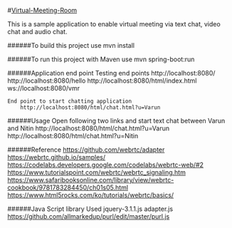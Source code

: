 #[Virtual-Meeting-Room](http://localhost:8080/)

This is a sample application to enable virtual meeting via text chat, video chat and audio chat.

######To build this project use
    mvn install

######To run this project with Maven use
    mvn spring-boot:run

######Application end point
    Testing end points
        http://localhost:8080/
        http://localhost:8080/hello
        http://localhost:8080/html/index.html
        ws://localhost:8080/vmr
    
    End point to start chatting application
        http://localhost:8080/html/chat.html?u=Varun

######Usage
    Open following two links and start text chat between Varun and Nitin
         http://localhost:8080/html/chat.html?u=Varun
         http://localhost:8080/html/chat.html?u=Nitin
    
######Reference
    https://github.com/webrtc/adapter
    https://webrtc.github.io/samples/
    https://codelabs.developers.google.com/codelabs/webrtc-web/#2
    https://www.tutorialspoint.com/webrtc/webrtc_signaling.htm
    https://www.safaribooksonline.com/library/view/webrtc-cookbook/9781783284450/ch01s05.html
    https://www.html5rocks.com/ko/tutorials/webrtc/basics/
    
######Java Script library Used
    jquery-3.1.1.js
    adapter.js
    https://github.com/allmarkedup/purl/edit/master/purl.js